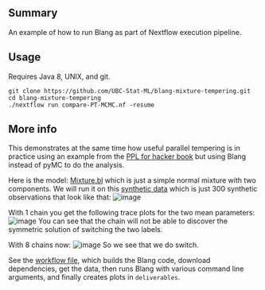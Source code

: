 Summary
-------

An example of how to run Blang as part of Nextflow execution pipeline. 

Usage
-----

Requires Java 8, UNIX, and git.

```
git clone https://github.com/UBC-Stat-ML/blang-mixture-tempering.git
cd blang-mixture-tempering
./nextflow run compare-PT-MCMC.nf -resume
```

More info
---------

This demonstrates at the same time how useful parallel tempering is in practice using an example from the [PPL for hacker book](https://github.com/CamDavidsonPilon/Probabilistic-Programming-and-Bayesian-Methods-for-Hackers) but using Blang instead of pyMC to do the analysis.

Here is the model: [Mixture.bl](https://github.com/UBC-Stat-ML/blangExample/blob/master/src/main/java/demo/Mixture.bl)
which is just a simple normal mixture with two components. We will run it on this [synthetic data](https://github.com/UBC-Stat-ML/blangExample/blob/master/data/mixture_data.csv) 
which is just 300 synthetic observations that look like that: 
![image](https://user-images.githubusercontent.com/3318185/35456239-a7b5f29e-0289-11e8-8cb7-f71eeb91e36e.png)

With 1 chain you get the following trace plots for the two mean parameters:
![image](https://user-images.githubusercontent.com/3318185/35456338-f05a65e8-0289-11e8-90b0-53503f68127e.png)
You can see that the chain will not be able to discover the symmetric solution of switching the two labels.

With 8 chains now:
![image](https://user-images.githubusercontent.com/3318185/35456360-0734e0a4-028a-11e8-9c68-ba78c73db7db.png)
So we see that we do switch.

See the [workflow file](https://github.com/UBC-Stat-ML/blang-mixture-tempering/blob/master/compare-PT-MCMC.nf), which builds the Blang code, download dependencies, get the data, then runs Blang with various command line arguments, and finally creates plots in ``deliverables``.